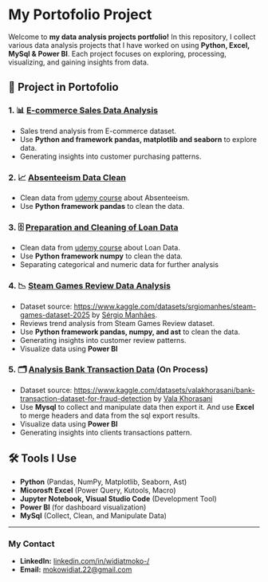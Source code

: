 # My Portofolio Project

Welcome to **my data analysis projects portfolio!** In this repository, I collect various data analysis projects that I have worked on using **Python, Excel, MySql & Power BI**. Each project focuses on exploring, processing, visualizing, and gaining insights from data.

## 📂 Project in Portofolio

### 1. 📊 [E-commerce Sales Data Analysis](https://github.com/mokojalpad/Data-Analysis-Portofolio/blob/main/P1%20-%20E-commerce%20Sales%20Data%20Analysis/ecommerce.ipynb)

- Sales trend analysis from E-commerce dataset.
- Use **Python and framework pandas, matplotlib and seaborn** to explore data.
- Generating insights into customer purchasing patterns.

### 2. 📈 [Absenteeism Data Clean](https://github.com/mokojalpad/Data-Analysis-Portofolio/blob/main/P2%20-%20Absenteeism%20Data%20Clean/Absenteeism-Exercise.ipynb)

- Clean data from [udemy course](https://www.udemy.com/course/the-data-analyst-course-complete-data-analyst-bootcamp/) about Absenteeism.
- Use **Python framework pandas** to clean the data.

### 3. 🗄️ [Preparation and Cleaning of Loan Data](https://github.com/mokojalpad/Data-Analysis-Portofolio/blob/main/P3%20-%20Preparation%20and%20Cleaning%20of%20Loan%20Data/A-Loan-Data-Example-with-NumPy-Template.ipynb)

- Clean data from [udemy course](https://www.udemy.com/course/the-data-analyst-course-complete-data-analyst-bootcamp/) about Loan Data.
- Use **Python framework numpy** to clean the data.
- Separating categorical and numeric data for further analysis

### 4. 📉 [Steam Games Review Data Analysis](https://github.com/mokojalpad/Data-Analysis-Portofolio/blob/main/P5%20-%20Steam%20Games%20Review%20Data%20Analysis/!Explanation,%20Insight%20&%20Conclusion.md)

- Dataset source: https://www.kaggle.com/datasets/srgiomanhes/steam-games-dataset-2025 by [Sérgio Manhães](https://www.kaggle.com/srgiomanhes).
- Reviews trend analysis from Steam Games Review dataset.
- Use **Python framework pandas, numpy, and ast** to clean the data.
- Generating insights into customer review patterns.
- Visualize data using **Power BI**

### 5. 🗂️ [Analysis Bank Transaction Data](https://github.com/mokojalpad/Data-Analysis-Portofolio/blob/main/P4%20-%20Bank%20Transaction/Collect_Manipulate.sql) (**On Process**)

- Dataset source: https://www.kaggle.com/datasets/valakhorasani/bank-transaction-dataset-for-fraud-detection by [Vala Khorasani](https://www.kaggle.com/valakhorasani)
- Use **Mysql** to collect and manipulate data then export it. And use **Excel** to merge headers and data from the sql export results.
- Visualize data using **Power BI**
- Generating insights into clients transactions pattern.

## 🛠 Tools I Use

- **Python** (Pandas, NumPy, Matplotlib, Seaborn, Ast)
- **Micorosft Excel** (Power Query, Kutools, Macro)
- **Jupyter Notebook, Visual Studio Code** (Development Tool)
- **Power BI** (for dashboard visualization)
- **MySql** (Collect, Clean, and Manipulate Data)

---

### My Contact

- **LinkedIn:** [linkedin.com/in/widiatmoko-/](https://www.linkedin.com/in/widiatmoko-/)
- **Email:** mokowidiat.22@gmail.com
